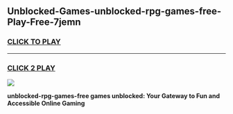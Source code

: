 
## Unblocked-Games-unblocked-rpg-games-free-Play-Free-7jemn
<h3>
<a href="https://premium76.site?title=unblocked-rpg-games-free&ref=23A">CLICK TO PLAY</a></h3>
<hr>

<h3>
<a href="https://premium76.site?title=unblocked-rpg-games-free&ref=23A">CLICK 2 PLAY</a>
  
</h3>

<a href="https://premium76.site?title=unblocked-rpg-games-free&ref=23A"><img src="https://clearcache.store/games.png"></a>


**unblocked-rpg-games-free games unblocked: Your Gateway to Fun and Accessible Online Gaming**
